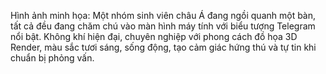 Hình ảnh minh họa: Một nhóm sinh viên châu Á đang ngồi quanh một bàn, tất cả đều đang chăm chú vào màn hình máy tính với biểu tượng Telegram nổi bật. Không khí hiện đại, chuyên nghiệp với phong cách đồ họa 3D Render, màu sắc tươi sáng, sống động, tạo cảm giác hứng thú và tự tin khi chuẩn bị phỏng vấn.